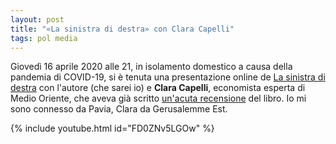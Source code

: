 ```yaml
---
layout: post
title: "«La sinistra di destra» con Clara Capelli"
tags: pol media
---
```

Giovedì 16 aprile 2020 alle 21, in isolamento domestico a causa della pandemia di COVID-19, si è tenuta una presentazione online de [La sinistra di destra](https://edizionialegre.it/product/la-sinistra-di-destra/) con l'autore (che sarei io) e **Clara Capelli**, economista esperta di Medio Oriente, che aveva già scritto [un'acuta recensione](https://www.qcodemag.it/indice/libri/la-sinistra-di-destra/) del libro. Io mi sono connesso da Pavia, Clara da Gerusalemme Est.

{% include youtube.html id="FD0ZNv5LGOw" %}